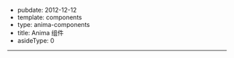 -	pubdate: 2012-12-12
-	template: components
-	type: anima-components
-	title: Anima 组件
-	asideType: 0

---
